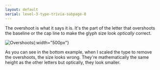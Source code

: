 ```yaml
---
layout: default
serial: level-3-type-trivia-subpage-8
---
```

The overshoot is what it says it is. It's the part of the letter that overshoots the baseline or the cap line to make the glyph size look *optically* correct.

![Overshoots]({{site.url}}/svg/type-trivia/overshoot.svg "Overshoots"){:width="500px"}

As you can see in the bottom example, when I scaled the type to remove the overshoots, the size looks wrong. They're mathematically the same height as the other letters but optically, they look smaller.